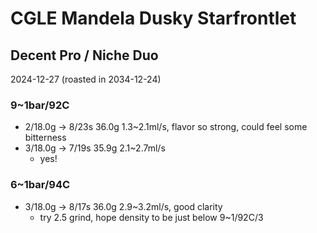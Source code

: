 # CGLE Mandela Dusky Starfrontlet

## Decent Pro / Niche Duo

2024-12-27 (roasted in 2034-12-24)

### 9~1bar/92C

- 2/18.0g -> 8/23s 36.0g 1.3\~2.1ml/s, flavor so strong, could feel some bitterness
- 3/18.0g -> 7/19s 35.9g 2.1\~2.7ml/s
  - yes!

### 6~1bar/94C

- 3/18.0g -> 8/17s 36.0g 2.9\~3.2ml/s, good clarity
  - try 2.5 grind, hope density to be just below 9\~1/92C/3
